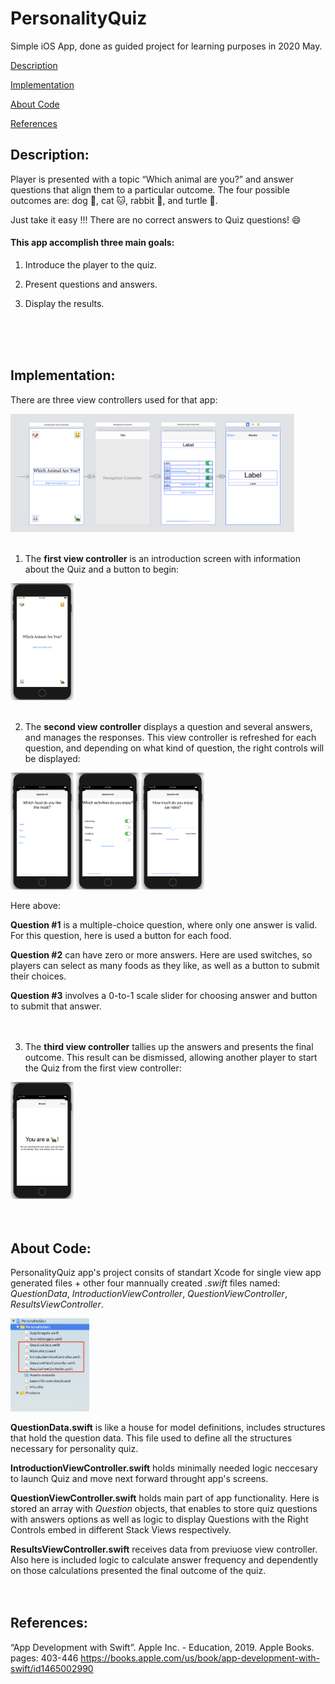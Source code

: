 # PersonalityQuiz
Simple iOS App, done as guided project for learning purposes in 2020 May.

[Description](#description)

[Implementation](#implementation)

[About Code](#about-code)

[References](#references)

## Description:
Player is presented with a topic “Which animal are you?” and answer questions that align them to a particular outcome. 
The four possible outcomes are: dog :dog:, cat :cat:, rabbit :rabbit:, and turtle :turtle:.

Just take it easy !!! There are no correct answers to Quiz questions! :smile:

#### This app accomplish three main goals:
  1. Introduce the player to the quiz.
  
  2. Present questions and answers.
  
  3. Display the results.
<br>
<br>
<br>
  
## Implementation: 
There are three view controllers used for that app:

<img src="/quiz-screens/viewControllers.png" width="90%">
<br>
<br>

1. The __first view controller__ is an introduction screen with information about the Quiz and a button to begin:

<img src="/quiz-screens/quiz01.png" width="20%">
<br>
<br>

2. The __second view controller__ displays a question and several answers, and manages the responses. This view controller is refreshed for each question, and depending on what kind of question, the right controls will be displayed:

<img src="/quiz-screens/quiz02.png" width="20%">  <img src="/quiz-screens/quiz03.png" width="20%"> <img src="/quiz-screens/quiz04.png" width="20%">

Here above:

   __Question #1__ is a multiple-choice question, where only one answer is valid.
    For this question, here is used a button for each food.
   
   __Question #2__ can have zero or more answers. Here are used switches, so players can select as many foods as they like, as well as a button to submit their choices.
   
   __Question #3__ involves a 0-to-1 scale slider for choosing answer and button to submit that answer.
<br>   
<br>

3. The __third view controller__ tallies up the answers and presents the final outcome. This result can be dismissed, allowing another player to start the Quiz from the first view controller:

<img src="/quiz-screens/quiz05.png" width="20%">
<br>   
<br>
<br>

## About Code:
PersonalityQuiz app's project consits of standart Xcode for single view app generated files + other four mannually created _.swift_ files named: _QuestionData_, _IntroductionViewController_, _QuestionViewController_, _ResultsViewController_. 

<img src="/quiz-screens/code-files.png" width="25%">

__QuestionData.swift__ is like a house for model definitions, includes structures that hold the question data. This file used to define all the structures necessary for personality quiz.

__IntroductionViewController.swift__ holds minimally needed logic neccesary to launch Quiz and move next forward throught app's screens. 

__QuestionViewController.swift__ holds main part of app functionality. Here is stored an array with _Question_ objects, that enables to store quiz questions with answers options as well as logic to display Questions with the Right Controls embed in different Stack Views respectively. 

__ResultsViewController.swift__ receives data from previuose view controller. Also here is included logic to calculate answer frequency and dependently on those calculations presented the final outcome of the quiz.
<br>
<br>
<br>

## References:
“App Development with Swift”. Apple Inc. - Education, 2019. Apple Books. pages: 403-446
https://books.apple.com/us/book/app-development-with-swift/id1465002990
